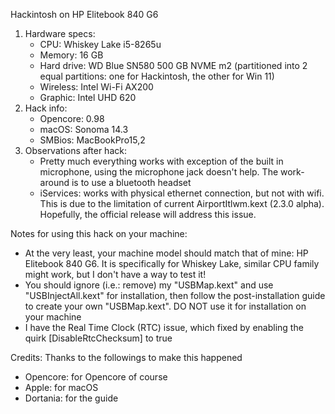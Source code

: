 Hackintosh on HP Elitebook 840 G6
1. Hardware specs:
   - CPU: Whiskey Lake i5-8265u
   - Memory: 16 GB
   - Hard drive: WD Blue SN580 500 GB NVME m2 (partitioned into 2 equal partitions: one for Hackintosh, the other for Win 11)
   - Wireless: Intel Wi-Fi AX200
   - Graphic: Intel UHD 620
2. Hack info:
   - Opencore: 0.98
   - macOS: Sonoma 14.3
   - SMBios: MacBookPro15,2
3. Observations after hack:
   - Pretty much everything works with exception of the built in microphone, using the microphone jack doesn't help. The work-around is to use a bluetooth headset
   - iServices: works with physical ethernet connection, but not with wifi. This is due to the limitation of current AirportItlwm.kext (2.3.0 alpha). Hopefully, the official release will address this issue.


Notes for using this hack on your machine:
 - At the very least, your machine model should match that of mine: HP Elitebook 840 G6. It is specifically for Whiskey Lake, similar CPU family might work, but I don't have a way to test it!
 - You should ignore (i.e.: remove) my "USBMap.kext" and use "USBInjectAll.kext" for installation, then follow the post-installation guide to create your own "USBMap.kext". DO NOT use it for installation on your machine
 - I have the Real Time Clock (RTC) issue, which fixed by enabling the quirk [DisableRtcChecksum] to true


Credits: Thanks to the followings to make this happened
- Opencore: for Opencore of course
- Apple: for macOS
- Dortania: for the guide
